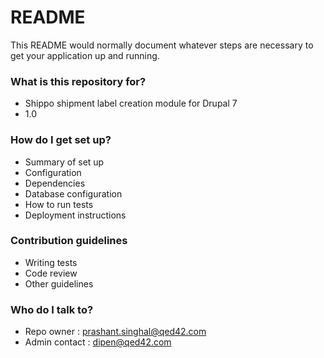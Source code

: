 # README #

This README would normally document whatever steps are necessary to get your application up and running.

### What is this repository for? ###

* Shippo shipment label creation module for Drupal 7
* 1.0

### How do I get set up? ###

* Summary of set up
* Configuration
* Dependencies
* Database configuration
* How to run tests
* Deployment instructions

### Contribution guidelines ###

* Writing tests
* Code review
* Other guidelines

### Who do I talk to? ###

* Repo owner : prashant.singhal@qed42.com
* Admin contact : dipen@qed42.com